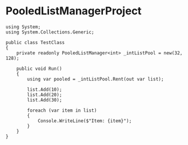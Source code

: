 # PooledListManagerProject


    using System;
    using System.Collections.Generic;
    
    public class TestClass
    {
        private readonly PooledListManager<int> _intListPool = new(32, 128);
    
        public void Run()
        {
            using var pooled = _intListPool.Rent(out var list);
    
            list.Add(10);
            list.Add(20);
            list.Add(30);
    
            foreach (var item in list)
            {
                Console.WriteLine($"Item: {item}");
            }
        }
    }

